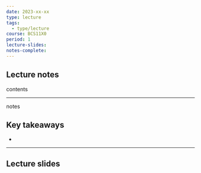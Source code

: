 ```yaml
---
date: 2023-xx-xx
type: lecture
tags:
  - type/lecture
course: BCS11X0
period: 1
lecture-slides: 
notes-complete:
---
```

## Lecture notes
contents

- - - 
notes


## Key takeaways
- 

- - - 
## Lecture slides